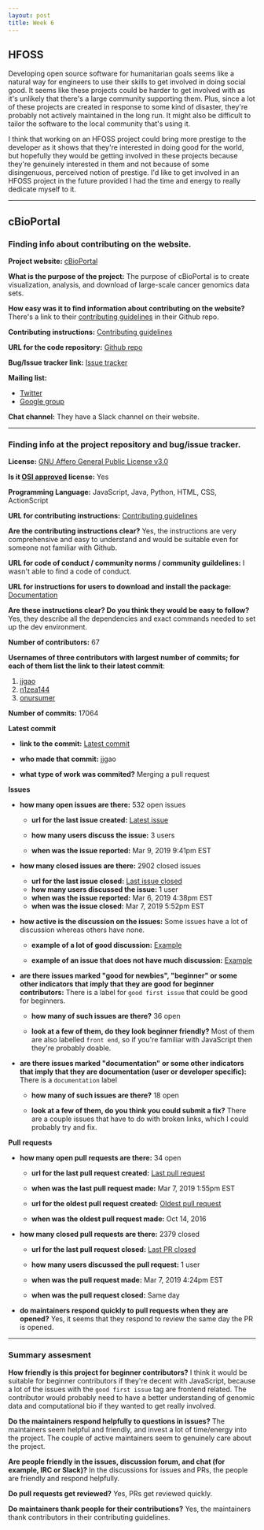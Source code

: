 ```yaml
---
layout: post
title: Week 6
---
```


## HFOSS
Developing open source software for humanitarian goals seems like a natural way for engineers to use their skills to get involved in doing social good. It seems like these projects could be harder to get involved with as it's unlikely that there's a large community supporting them. Plus, since a lot of these projects are created in response to some kind of disaster, they're probably not actively maintained in the long run. It might also be difficult to tailor the software to the local community that's using it. 

I think that working on an HFOSS project could bring more prestige to the developer as it shows that they're interested in doing good for the world, but hopefully they would be getting involved in these projects because they're genuinely interested in them and not because of some disingenuous, perceived notion of prestige. I'd like to get involved in an HFOSS project in the future provided I had the time and energy to really dedicate myself to it.

***

## cBioPortal

### Finding info about contributing on the website.

__Project website:__ [cBioPortal](https://www.cbioportal.org/)

__What is the purpose of the project:__ The purpose of cBioPortal is to create visualization, analysis, and download of large-scale cancer genomics data sets.

__How easy was it to find information about contributing on the website?__  There's a link to their [contributing guidelines](https://github.com/cBioPortal/cbioportal/blob/master/CONTRIBUTING.md) in their Github repo.

__Contributing instructions:__ [Contributing guidelines](https://github.com/cBioPortal/cbioportal/blob/master/CONTRIBUTING.md)

__URL for the code repository:__ [Github repo](https://github.com/cBioPortal/cbioportal)

__Bug/Issue tracker link:__ [Issue tracker](https://github.com/cBioPortal/cbioportal/issues)

__Mailing list:__ 
* [Twitter](https://twitter.com/cbioportal)
* [Google group](https://groups.google.com/forum/#!forum/cbioportal)

__Chat channel:__ They have a Slack channel on their website.

--- 

### Finding info at the project repository and bug/issue tracker.

__License:__ [GNU Affero General Public License v3.0](https://github.com/cBioPortal/cbioportal/blob/master/LICENSE)

__Is it [OSI approved](https://opensource.org/licenses/alphabetical) license:__ Yes

__Programming Language:__ JavaScript, Java, Python, HTML, CSS, ActionScript

__URL for contributing instructions:__ [Contributing guidelines](https://github.com/cBioPortal/cbioportal/blob/master/CONTRIBUTING.md)

__Are the contributing instructions clear?__ Yes, the instructions are very comprehensive and easy to understand and would be suitable even for someone not familiar with Github.

__URL for code of conduct / community norms / community guildelines:__ I wasn't able to find a code of conduct.

__URL for instructions for users to download and install the package:__ [Documentation](https://docs.cbioportal.org/)

__Are these instructions clear? Do you think they would be easy to follow?__ Yes, they describe all the dependencies and exact commands needed to set up the dev environment.


__Number of contributors:__ 67


__Usernames of three contributors with largest number of commits; for
each of them list the link to their latest commit__:

1. [jjgao](https://github.com/cBioPortal/cbioportal/commit/b73c8a662b8d7eaf4d3fabe7c17f32f9d2d7d8b3)
2. [n1zea144](https://github.com/cBioPortal/cbioportal/commit/c52f9891f04a4d7cd7d8c2983dd496ef75f2150c)
3. [onursumer](https://github.com/cBioPortal/cbioportal/commit/5f5c32733cec3415543c7778aace5aa8c08814bc)

__Number of commits:__ 17064

__Latest commit__

- __link to the commit:__ [Latest commit](https://github.com/cBioPortal/cbioportal/commit/b73c8a662b8d7eaf4d3fabe7c17f32f9d2d7d8b3)

- __who made that commit:__ jjgao

- __what type of work was commited?__ Merging a pull request


__Issues__

- __how many open issues are there:__ 532 open issues

    - __url for the last issue created:__ [Latest issue](https://github.com/cBioPortal/cbioportal/issues/5850)

    - __how many users discuss the issue:__ 3 users
    
    - __when was the issue reported:__ Mar 9, 2019 9:41pm EST
    

- __how many closed issues are there:__ 2902 closed issues
    - __url for the last issue closed:__ [Last issue closed](https://github.com/cBioPortal/cbioportal/issues/5841)
    - __how many users discussed the issue:__ 1 user
    - __when was the issue reported:__ Mar 6, 2019 4:38pm EST
    - __when was the issue closed:__ Mar 7, 2019 5:52pm EST

- __how active is the discussion on the issues:__ Some issues have a lot of discussion whereas others have none.

    - __example of a lot of good discussion:__ [Example](https://github.com/cBioPortal/cbioportal/issues/5838)
    
    - __example of an issue that does not have much discussion:__ [Example](https://github.com/cBioPortal/cbioportal/issues/5849)



- __are there issues marked "good for newbies", "beginner" or some other indicators that imply that they are good for beginner contributors:__ There is a label for `good first issue` that could be good for beginners.

    - __how many of such issues are there?__ 36 open
    
    - __look at a few of them, do they look beginner friendly?__ Most of them are also labelled `front end`, so if you're familiar with JavaScript then they're probably doable.



- __are there issues marked "documentation" or some other indicators that imply that they are documentation (user or developer specific):__ There is a `documentation` label

    - __how many of such issues are there?__ 18 open
    
    - __look at a few of them, do you think you could submit a fix?__ There are a couple issues that have to do with broken links, which I could probably try and fix.



__Pull requests__

- __how many open pull requests are there:__ 34 open 

    - __url for the last pull request created:__ [Last pull request](https://github.com/cBioPortal/cbioportal/pull/5842)
    
    - __when was the last pull request made:__ Mar 7, 2019 1:55pm EST

    - __url for the oldest pull request created:__ [Oldest pull request](https://github.com/cBioPortal/cbioportal/pull/1807)
    
    - __when was the oldest pull request made:__ Oct 14, 2016

- __how many closed pull requests are there:__ 2379 closed

    - __url for the last pull request closed:__ [Last PR closed](https://github.com/cBioPortal/cbioportal/pull/5843)
    
    - __how many users discussed the pull request:__ 1 user
    
    - __when was the pull request made:__ Mar 7, 2019 4:24pm EST
    
    - __when was the pull request closed:__ Same day
    

- __do maintainers respond quickly to pull requests when they are opened?__ 
Yes, it seems that they respond to review the same day the PR is opened.

---


### Summary assesment
__How friendly is this project for beginner contributors?__ I think it would be suitable for beginner contributors if they're decent with JavaScript, because a lot of the issues with the `good first issue` tag are frontend related. The contributor would probably need to have a better understanding of genomic data and computational bio if they wanted to get really involved.

__Do the maintainers respond helpfully to questions in issues?__ The maintainers seem helpful and friendly, and invest a lot of time/energy into the project. The couple of active maintainers seem to genuinely care about the project.

__Are people friendly in the issues, discussion forum, and chat (for example, IRC or Slack)?__ In the discussions for issues and PRs, the people are friendly and respond helpfully.


__Do pull requests get reviewed?__ Yes, PRs get reviewed quickly.


__Do maintainers thank people for their contributions?__ Yes, the maintainers thank contributors in their contributing guidelines.
